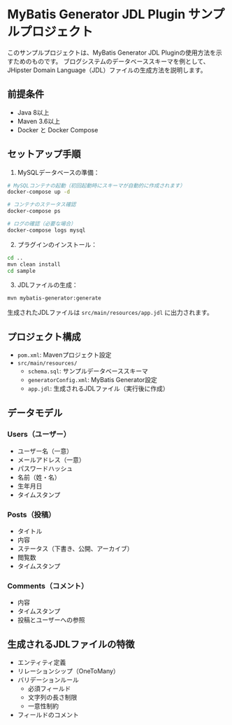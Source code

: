 # MyBatis Generator JDL Plugin サンプルプロジェクト

このサンプルプロジェクトは、MyBatis Generator JDL Pluginの使用方法を示すためのものです。
ブログシステムのデータベーススキーマを例として、JHipster Domain Language（JDL）ファイルの生成方法を説明します。

## 前提条件

- Java 8以上
- Maven 3.6以上
- Docker と Docker Compose

## セットアップ手順

1. MySQLデータベースの準備：

```bash
# MySQLコンテナの起動（初回起動時にスキーマが自動的に作成されます）
docker-compose up -d

# コンテナのステータス確認
docker-compose ps

# ログの確認（必要な場合）
docker-compose logs mysql
```

2. プラグインのインストール：

```bash
cd ..
mvn clean install
cd sample
```

3. JDLファイルの生成：

```bash
mvn mybatis-generator:generate
```

生成されたJDLファイルは `src/main/resources/app.jdl` に出力されます。

## プロジェクト構成

- `pom.xml`: Mavenプロジェクト設定
- `src/main/resources/`
  - `schema.sql`: サンプルデータベーススキーマ
  - `generatorConfig.xml`: MyBatis Generator設定
  - `app.jdl`: 生成されるJDLファイル（実行後に作成）

## データモデル

### Users（ユーザー）
- ユーザー名（一意）
- メールアドレス（一意）
- パスワードハッシュ
- 名前（姓・名）
- 生年月日
- タイムスタンプ

### Posts（投稿）
- タイトル
- 内容
- ステータス（下書き、公開、アーカイブ）
- 閲覧数
- タイムスタンプ

### Comments（コメント）
- 内容
- タイムスタンプ
- 投稿とユーザーへの参照

## 生成されるJDLファイルの特徴

- エンティティ定義
- リレーションシップ（OneToMany）
- バリデーションルール
  - 必須フィールド
  - 文字列の長さ制限
  - 一意性制約
- フィールドのコメント
